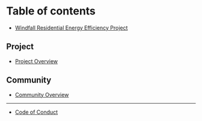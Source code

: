 # Table of contents

* [Windfall Residential Energy Efficiency Project](README.md)

## Project

* [Project Overview](project/readme.md)

## Community

* [Community Overview](community/readme.md)

***

* [Code of Conduct](CODE\_OF\_CONDUCT.md)
